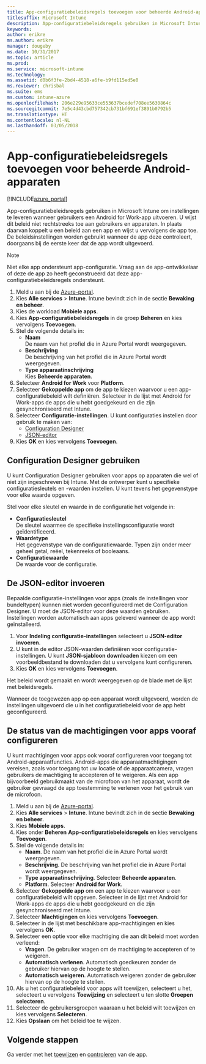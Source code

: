 ```yaml
---
title: App-configuratiebeleidsregels toevoegen voor beheerde Android-apparaten
titlesuffix: Microsoft Intune
description: App-configuratiebeleidsregels gebruiken in Microsoft Intune om instellingen te leveren wanneer gebruikers een Android for Work-app uitvoeren.
keywords: 
author: erikre
ms.author: erikre
manager: dougeby
ms.date: 10/31/2017
ms.topic: article
ms.prod: 
ms.service: microsoft-intune
ms.technology: 
ms.assetid: d0b6f3fe-2bd4-4518-a6fe-b9fd115ed5e0
ms.reviewer: chrisbal
ms.suite: ems
ms.custom: intune-azure
ms.openlocfilehash: 206e229e95633ce553637bcedef708ee5630864c
ms.sourcegitcommit: 7e5c4d43cbd757342cb731bf691ef3891b0792b5
ms.translationtype: HT
ms.contentlocale: nl-NL
ms.lasthandoff: 03/05/2018
---
```

# <a name="add-app-configuration-policies-for-managed-android-devices"></a>App-configuratiebeleidsregels toevoegen voor beheerde Android-apparaten

[!INCLUDE[azure_portal](./includes/azure_portal.md)]

App-configuratiebeleidsregels gebruiken in Microsoft Intune om instellingen te leveren wanneer gebruikers een Android for Work-app uitvoeren. U wijst dit beleid niet rechtstreeks toe aan gebruikers en apparaten. In plaats daarvan koppelt u een beleid aan een app en wijst u vervolgens de app toe. De beleidsinstellingen worden gebruikt wanneer de app deze controleert, doorgaans bij de eerste keer dat de app wordt uitgevoerd.

> [!Note]  
> Niet elke app ondersteunt app-configuratie. Vraag aan de app-ontwikkelaar of deze de app zo heeft geconstrueerd dat deze app-configuratiebeleidsregels ondersteunt.

1. Meld u aan bij de [Azure-portal](https://portal.azure.com).
2. Kies **Alle services** > **Intune**. Intune bevindt zich in de sectie **Bewaking en beheer**.
3. Kies de workload **Mobiele apps**.
4. Kies **App-configuratiebeleidsregels** in de groep **Beheren** en kies vervolgens **Toevoegen**.
5. Stel de volgende details in:
    - **Naam**  
      De naam van het profiel die in Azure Portal wordt weergegeven.
    - **Beschrijving**  
      De beschrijving van het profiel die in Azure Portal wordt weergegeven.
    - **Type apparaatinschrijving**  
      Kies **Beheerde apparaten**.
6. Selecteer **Android for Work** voor **Platform**.
7. Selecteer **Gekoppelde app** om de app te kiezen waarvoor u een app-configuratiebeleid wilt definiëren. Selecteer in de lijst met Android for Work-apps de apps die u hebt goedgekeurd en die zijn gesynchroniseerd met Intune.
8. Selecteer **Configuratie-instellingen**. U kunt configuraties instellen door gebruik te maken van:
    - [Configuration Designer](#Use-the-configuration-designer)
    - [JSON-editor](#Enter-the-JSON-editor)
9. Kies **OK** en kies vervolgens **Toevoegen**.

## <a name="use-the-configuration-designer"></a>Configuration Designer gebruiken

U kunt Configuration Designer gebruiken voor apps op apparaten die wel of niet zijn ingeschreven bij Intune. Met de ontwerper kunt u specifieke configuratiesleutels en -waarden instellen. U kunt tevens het gegevenstype voor elke waarde opgeven.

Stel voor elke sleutel en waarde in de configuratie het volgende in:

  - **Configuratiesleutel**  
     De sleutel waarmee de specifieke instellingsconfiguratie wordt geïdentificeerd.
  - **Waardetype**  
    Het gegevenstype van de configuratiewaarde. Typen zijn onder meer geheel getal, reëel, tekenreeks of booleaans.
  - **Configuratiewaarde**  
    De waarde voor de configuratie. 

## <a name="enter-the-json-editor"></a>De JSON-editor invoeren

Bepaalde configuratie-instellingen voor apps (zoals de instellingen voor bundeltypen) kunnen niet worden geconfigureerd met de Configuration Designer. U moet de JSON-editor voor deze waarden gebruiken. Instellingen worden automatisch aan apps geleverd wanneer de app wordt geïnstalleerd.

1. Voor **Indeling configuratie-instellingen** selecteert u **JSON-editor invoeren**.
2. U kunt in de editor JSON-waarden definiëren voor configuratie-instellingen. U kunt **JSON-sjabloon downloaden** kiezen om een voorbeeldbestand te downloaden dat u vervolgens kunt configureren.
3. Kies **OK** en kies vervolgens **Toevoegen**.

Het beleid wordt gemaakt en wordt weergegeven op de blade met de lijst met beleidsregels.

Wanneer de toegewezen app op een apparaat wordt uitgevoerd, worden de instellingen uitgevoerd die u in het configuratiebeleid voor de app hebt geconfigureerd.

## <a name="preconfigure-the-permissions-grant-state-for-apps"></a>De status van de machtigingen voor apps vooraf configureren

U kunt machtigingen voor apps ook vooraf configureren voor toegang tot Android-apparaatfuncties. Android-apps die apparaatmachtigingen vereisen, zoals voor toegang tot uw locatie of de apparaatcamera, vragen gebruikers de machtiging te accepteren of te weigeren. Als een app bijvoorbeeld gebruikmaakt van de microfoon van het apparaat, wordt de gebruiker gevraagd de app toestemming te verlenen voor het gebruik van de microfoon.

1. Meld u aan bij de [Azure-portal](https://portal.azure.com).
2. Kies **Alle services** > **Intune**. Intune bevindt zich in de sectie **Bewaking en beheer**.
3. Kies **Mobiele apps**.
3. Kies onder **Beheren** **App-configuratiebeleidsregels** en kies vervolgens **Toevoegen**.
4. Stel de volgende details in:
    - **Naam**. De naam van het profiel die in Azure Portal wordt weergegeven.
    - **Beschrijving**. De beschrijving van het profiel die in Azure Portal wordt weergegeven.
    - **Type apparaatinschrijving**. Selecteer **Beheerde apparaten**.
    - **Platform**. Selecteer **Android for Work**.
5. Selecteer **Gekoppelde app** om een app te kiezen waarvoor u een configuratiebeleid wilt opgeven. Selecteer in de lijst met Android for Work-apps de apps die u hebt goedgekeurd en die zijn gesynchroniseerd met Intune.
6. Selecteer **Machtigingen** en kies vervolgens **Toevoegen**.
7. Selecteer in de lijst met beschikbare app-machtigingen en kies vervolgens **OK**.
8. Selecteer een optie voor elke machtiging die aan dit beleid moet worden verleend:
    - **Vragen**. De gebruiker vragen om de machtiging te accepteren of te weigeren.
    - **Automatisch verlenen**. Automatisch goedkeuren zonder de gebruiker hiervan op de hoogte te stellen.
    - **Automatisch weigeren**. Automatisch weigeren zonder de gebruiker hiervan op de hoogte te stellen.
9. Als u het configuratiebeleid voor apps wilt toewijzen, selecteert u het, selecteert u vervolgens **Toewijzing** en selecteert u ten slotte **Groepen selecteren**.
10. Selecteer de gebruikersgroepen waaraan u het beleid wilt toewijzen en kies vervolgens **Selecteren**.
11. Kies **Opslaan** om het beleid toe te wijzen.

## <a name="next-steps"></a>Volgende stappen

Ga verder met het [toewijzen](apps-deploy.md) en [controleren](apps-monitor.md) van de app.

